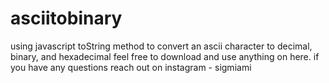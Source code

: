 # asciitobinary
using javascript toString method to convert an ascii character to  decimal, binary, and hexadecimal
feel free to download and use anything on here. if you have any questions reach out on instagram - sigmiami
